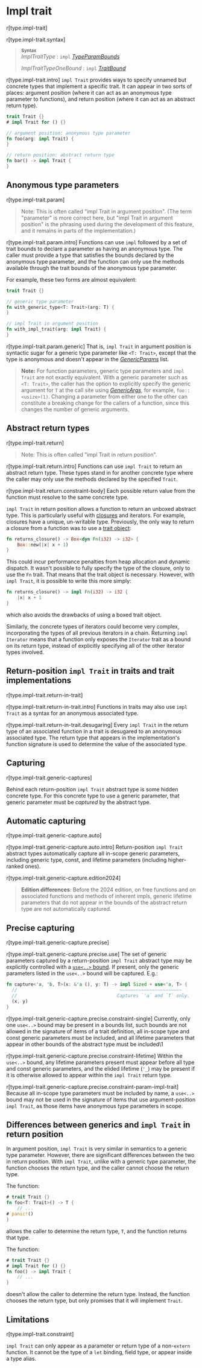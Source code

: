 # Impl trait

r[type.impl-trait]

r[type.impl-trait.syntax]
> **<sup>Syntax</sup>**\
> _ImplTraitType_ : `impl` [_TypeParamBounds_]
>
> _ImplTraitTypeOneBound_ : `impl` [_TraitBound_]

r[type.impl-trait.intro]
`impl Trait` provides ways to specify unnamed but concrete types that
implement a specific trait.
It can appear in two sorts of places: argument position (where it can act as an anonymous type parameter to functions), and return position (where it can act as an abstract return type).

```rust
trait Trait {}
# impl Trait for () {}

// argument position: anonymous type parameter
fn foo(arg: impl Trait) {
}

// return position: abstract return type
fn bar() -> impl Trait {
}
```
## Anonymous type parameters

r[type.impl-trait.param]

> Note: This is often called "impl Trait in argument position".
(The term "parameter" is more correct here, but "impl Trait in argument position" is the phrasing used during the development of this feature, and it remains in parts of the implementation.)

r[type.impl-trait.param.intro]
Functions can use `impl` followed by a set of trait bounds to declare a parameter as having an anonymous type.
The caller must provide a type that satisfies the bounds declared by the anonymous type parameter, and the function can only use the methods available through the trait bounds of the anonymous type parameter.

For example, these two forms are almost equivalent:

```rust
trait Trait {}

// generic type parameter
fn with_generic_type<T: Trait>(arg: T) {
}

// impl Trait in argument position
fn with_impl_trait(arg: impl Trait) {
}
```

r[type.impl-trait.param.generic]
That is, `impl Trait` in argument position is syntactic sugar for a generic type parameter like `<T: Trait>`, except that the type is anonymous and doesn't appear in the [_GenericParams_] list.

> **Note:**
> For function parameters, generic type parameters and `impl Trait` are not exactly equivalent.
> With a generic parameter such as `<T: Trait>`, the caller has the option to explicitly specify the generic argument for `T` at the call site using [_GenericArgs_], for example, `foo::<usize>(1)`.
> Changing a parameter from either one to the other can constitute a breaking change for the callers of a function, since this changes the number of generic arguments.

## Abstract return types

r[type.impl-trait.return]

> Note: This is often called "impl Trait in return position".

r[type.impl-trait.return.intro]
Functions can use `impl Trait` to return an abstract return type.
These types stand in for another concrete type where the caller may only use the methods declared by the specified `Trait`.

r[type.impl-trait.return.constraint-body]
Each possible return value from the function must resolve to the same concrete type.

`impl Trait` in return position allows a function to return an unboxed abstract type.
This is particularly useful with [closures] and iterators.
For example, closures have a unique, un-writable type.
Previously, the only way to return a closure from a function was to use a [trait object]:

```rust
fn returns_closure() -> Box<dyn Fn(i32) -> i32> {
    Box::new(|x| x + 1)
}
```

This could incur performance penalties from heap allocation and dynamic dispatch.
It wasn't possible to fully specify the type of the closure, only to use the `Fn` trait.
That means that the trait object is necessary.
However, with `impl Trait`, it is possible to write this more simply:

```rust
fn returns_closure() -> impl Fn(i32) -> i32 {
    |x| x + 1
}
```

which also avoids the drawbacks of using a boxed trait object.

Similarly, the concrete types of iterators could become very complex, incorporating the types of all previous iterators in a chain.
Returning `impl Iterator` means that a function only exposes the `Iterator` trait as a bound on its return type, instead of explicitly specifying all of the other iterator types involved.

## Return-position `impl Trait` in traits and trait implementations

r[type.impl-trait.return-in-trait]

r[type.impl-trait.return-in-trait.intro]
Functions in traits may also use `impl Trait` as a syntax for an anonymous associated type.

r[type.impl-trait.return-in-trait.desugaring]
Every `impl Trait` in the return type of an associated function in a trait is desugared to an anonymous associated type. The return type that appears in the implementation's function signature is used to determine the value of the associated type.

## Capturing

r[type.impl-trait.generic-captures]

Behind each return-position `impl Trait` abstract type is some hidden concrete type.  For this concrete type to use a generic parameter, that generic parameter must be *captured* by the abstract type.

## Automatic capturing

r[type.impl-trait.generic-capture.auto]

r[type.impl-trait.generic-capture.auto.intro]
Return-position `impl Trait` abstract types automatically capture all in-scope generic parameters, including generic type, const, and lifetime parameters (including higher-ranked ones).

r[type.impl-trait.generic-capture.edition2024]
> **Edition differences**: Before the 2024 edition, on free functions and on associated functions and methods of inherent impls, generic lifetime parameters that do not appear in the bounds of the abstract return type are not automatically captured.

## Precise capturing

r[type.impl-trait.generic-capture.precise]

r[type.impl-trait.generic-capture.precise.use]
The set of generic parameters captured by a return-position `impl Trait` abstract type may be explicitly controlled with a [`use<..>` bound].  If present, only the generic parameters listed in the `use<..>` bound will be captured.  E.g.:

```rust
fn capture<'a, 'b, T>(x: &'a (), y: T) -> impl Sized + use<'a, T> {
  //                                      ~~~~~~~~~~~~~~~~~~~~~~~
  //                                     Captures `'a` and `T` only.
  (x, y)
}
```

r[type.impl-trait.generic-capture.precise.constraint-single]
Currently, only one `use<..>` bound may be present in a bounds list, such bounds are not allowed in the signature of items of a trait definition, all in-scope type and const generic parameters must be included, and all lifetime parameters that appear in other bounds of the abstract type must be included\1

r[type.impl-trait.generic-capture.precise.constraint-lifetime]
Within the `use<..>` bound, any lifetime parameters present must appear before all type and const generic parameters, and the elided lifetime (`'_`) may be present if it is otherwise allowed to appear within the `impl Trait` return type.

r[type.impl-trait.generic-capture.precise.constraint-param-impl-trait]
Because all in-scope type parameters must be included by name, a `use<..>` bound may not be used in the signature of items that use argument-position `impl Trait`, as those items have anonymous type parameters in scope.

## Differences between generics and `impl Trait` in return position

In argument position, `impl Trait` is very similar in semantics to a generic type parameter.
However, there are significant differences between the two in return position.
With `impl Trait`, unlike with a generic type parameter, the function chooses the return type, and the caller cannot choose the return type.

The function:

```rust
# trait Trait {}
fn foo<T: Trait>() -> T {
    // ...
# panic!()
}
```

allows the caller to determine the return type, `T`, and the function returns that type.

The function:

```rust
# trait Trait {}
# impl Trait for () {}
fn foo() -> impl Trait {
    // ...
}
```

doesn't allow the caller to determine the return type.
Instead, the function chooses the return type, but only promises that it will implement `Trait`.

## Limitations

r[type.impl-trait.constraint]

`impl Trait` can only appear as a parameter or return type of a non-`extern` function.
It cannot be the type of a `let` binding, field type, or appear inside a type alias.

[_GenericArgs_]: ../paths.md#paths-in-expressions
[_GenericParams_]: ../items/generics.md
[_TraitBound_]: ../trait-bounds.md
[_TypeParamBounds_]: ../trait-bounds.md
[`use<..>` bound]: ../trait-bounds.md#use-bounds
[closures]: closure.md
[trait object]: trait-object.md
